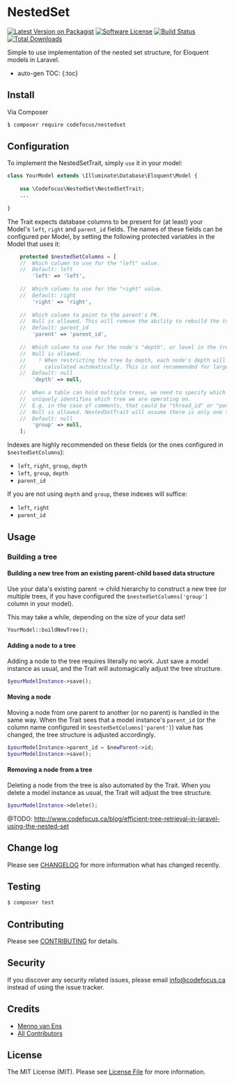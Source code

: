 # NestedSet

[![Latest Version on Packagist][ico-version]][link-packagist]
[![Software License][ico-license]](LICENSE.md)
[![Build Status][ico-travis]][link-travis]
[![Total Downloads][ico-downloads]][link-downloads]

Simple to use implementation of the nested set structure, for Eloquent models in Laravel.

* auto-gen TOC:
{:toc}

## Install

Via Composer

``` bash
$ composer require codefocus/nestedset
```

## Configuration

To implement the NestedSetTrait, simply `use` it in your model:

``` php
class YourModel extends \Illuminate\Database\Eloquent\Model {
    
    use \Codefocus\NestedSet\NestedSetTrait;
    ...
    
}
```

The Trait expects database columns to be present for (at least) your Model's `left`, `right` and `parent_id` fields.
The names of these fields can be configured per Model,
by setting the following protected variables in the Model that uses it:
 
``` php
    protected $nestedSetColumns = [
    //  Which column to use for the "left" value.
    //	Default: left
        'left' => 'left',
        
    //  Which column to use for the "right" value.
    //	Default: right
        'right' => 'right',
        
    //  Which column to point to the parent's PK.
    //  Null is allowed. This will remove the ability to rebuild the tree.
    //	Default: parent_id
        'parent' => 'parent_id',
        
    //  Which column to use for the node's "depth", or level in the tree.
    //  Null is allowed.
    //    ! When restricting the tree by depth, each node's depth will be
    //      calculated automatically. This is not recommended for large trees.
    //	Default: null
        'depth' => null,
        
    //  When a table can hold multiple trees, we need to specify which field
    //  uniquely identifies which tree we are operating on.
    //  E.g. in the case of comments, that could be "thread_id" or "post_id".
    //  Null is allowed. NestedSetTrait will assume there is only one tree.
    //	Default: null
        'group' => null,
    ];
```

Indexes are highly recommended on these fields (or the ones configured in `$nestedSetColumns`):

- `left`, `right`, `group`, `depth`
- `left`, `group`, `depth`
- `parent_id`

If you are not using `depth` and `group`, these indexes will suffice:

- `left`, `right`
- `parent_id`


## Usage


### Building a tree

#### Building a new tree from an existing parent-child based data structure

Use your data's existing parent &rarr; child hierarchy to construct a new tree
(or multiple trees, if you have configured the `$nestedSetColumns['group']` column in your model).

This may take a while, depending on the size of your data set!

``` php
YourModel::buildNewTree();
```

#### Adding a node to a tree

Adding a node to the tree requires literally no work.
Just save a model instance as usual, and the Trait will automagically adjust the tree structure.

``` php
$yourModelInstance->save();
```

#### Moving a node

Moving a node from one parent to another (or no parent) is handled in the same way.
When the Trait sees that a model instance's `parent_id` (or the column name configured in `$nestedSetColumns['parent']`) value has changed, the tree structure is adjusted accordingly.

``` php
$yourModelInstance->parent_id = $newParent->id;
$yourModelInstance->save();
```

#### Removing a node from a tree

Deleting a node from the tree is also automated by the Trait.
When you delete a model instance as usual, the Trait will adjust the tree structure.

``` php
$yourModelInstance->delete();
```





@TODO: http://www.codefocus.ca/blog/efficient-tree-retrieval-in-laravel-using-the-nested-set


## Change log

Please see [CHANGELOG](CHANGELOG.md) for more information what has changed recently.

## Testing

``` bash
$ composer test
```

## Contributing

Please see [CONTRIBUTING](CONTRIBUTING.md) for details.

## Security

If you discover any security related issues, please email info@codefocus.ca instead of using the issue tracker.

## Credits

- [Menno van Ens][link-author]
- [All Contributors][link-contributors]

## License

The MIT License (MIT). Please see [License File](LICENSE.md) for more information.

[ico-version]: https://img.shields.io/packagist/v/codefocus/nestedset.svg?style=flat-square
[ico-license]: https://img.shields.io/badge/license-MIT-brightgreen.svg?style=flat-square
[ico-travis]: https://img.shields.io/travis/codefocus/nestedset/master.svg?style=flat-square
[ico-downloads]: https://img.shields.io/packagist/dt/codefocus/nestedset.svg?style=flat-square

[link-packagist]: https://packagist.org/packages/codefocus/nestedset
[link-travis]: https://travis-ci.org/codefocus/nestedset
[link-downloads]: https://packagist.org/packages/codefocus/nestedset
[link-author]: https://github.com/codefocus
[link-contributors]: ../../contributors
